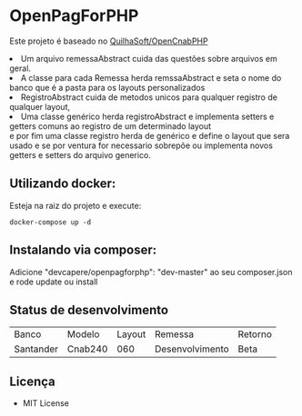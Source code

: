 ﻿# OpenPagForPHP 

Este projeto é baseado no [QuilhaSoft/OpenCnabPHP](https://github.com/QuilhaSoft/OpenCnabPHP)

<li>
Um arquivo remessaAbstract cuida das questões sobre arquivos em geral.
</li>
<li>
A classe para cada Remessa herda remssaAbstract e seta o nome do banco que é a pasta para os layouts personalizados
</li>
<li>
RegistroAbstract cuida de metodos unicos para qualquer registro de qualquer layout,
</li>
<li>
Uma classe genérico herda registroAbstract e implementa setters e getters comuns ao registro de um determinado layout
</li>
e por fim uma classe registro herda de genérico e define o layout que sera usado e se por ventura for necessario sobrepõe ou implementa novos getters e setters do arquivo generico.
</li><br>

## Utilizando docker:
Esteja na raiz do projeto e execute:
```shell
docker-compose up -d
```
## Instalando via composer:


Adicione "devcapere/openpagforphp": "dev-master" ao seu composer.json e rode update ou install

## Status de desenvolvimento
<table>
    <tr>
        <td>Banco</td>
        <td>Modelo</td>
        <td>Layout</td>
        <td>Remessa</td>
        <td>Retorno </td>
    </tr>
    <tr>
        <td>Santander</td>
        <td>Cnab240</td>
        <td>060</td>
        <td>Desenvolvimento</td>
        <td>Beta</td>
    </tr>
</table>


## Licença

* MIT License
